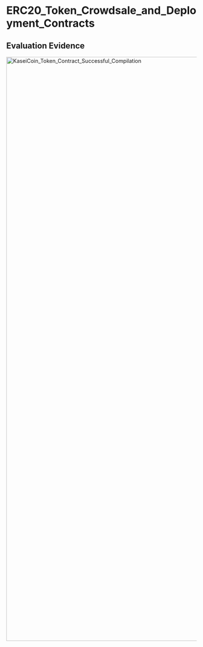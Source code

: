 # ERC20_Token_Crowdsale_and_Deployment_Contracts

## Evaluation Evidence

<img width="1547" alt="KaseiCoin_Token_Contract_Successful_Compilation" src="https://user-images.githubusercontent.com/108194033/204460840-57ad39f2-e98e-4d96-8016-61f05dedd06b.png">
